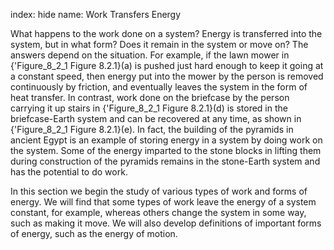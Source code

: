 index: hide
name: Work Transfers Energy

What happens to the work done on a system? Energy is transferred into the system, but in what form? Does it remain in the system or move on? The answers depend on the situation. For example, if the lawn mower in {'Figure_8_2_1 Figure 8.2.1}(a) is pushed just hard enough to keep it going at a constant speed, then energy put into the mower by the person is removed continuously by friction, and eventually leaves the system in the form of heat transfer. In contrast, work done on the briefcase by the person carrying it up stairs in {'Figure_8_2_1 Figure 8.2.1}(d) is stored in the briefcase-Earth system and can be recovered at any time, as shown in {'Figure_8_2_1 Figure 8.2.1}(e). In fact, the building of the pyramids in ancient Egypt is an example of storing energy in a system by doing work on the system. Some of the energy imparted to the stone blocks in lifting them during construction of the pyramids remains in the stone-Earth system and has the potential to do work.

In this section we begin the study of various types of work and forms of energy. We will find that some types of work leave the energy of a system constant, for example, whereas others change the system in some way, such as making it move. We will also develop definitions of important forms of energy, such as the energy of motion.
